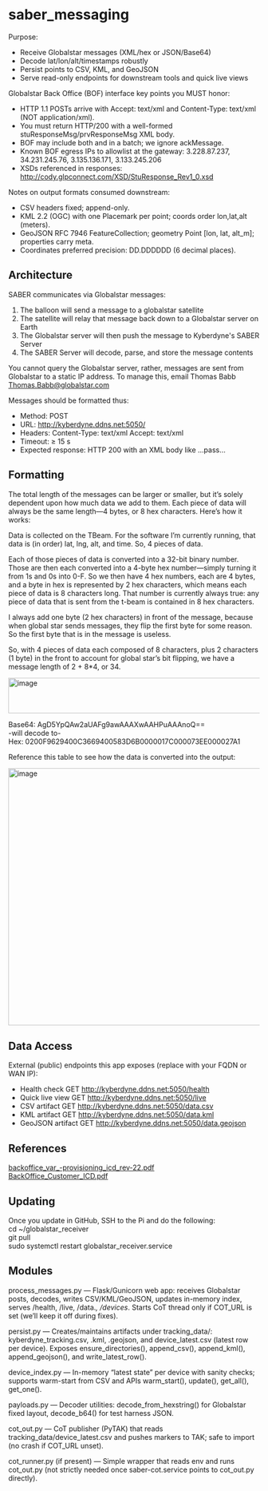 # saber_messaging

Purpose:  
   - Receive Globalstar messages (XML/hex or JSON/Base64)
   - Decode lat/lon/alt/timestamps robustly
   - Persist points to CSV, KML, and GeoJSON
   - Serve read-only endpoints for downstream tools and quick live views

Globalstar Back Office (BOF) interface key points you MUST honor:  
   - HTTP 1.1 POSTs arrive with Accept: text/xml and Content-Type: text/xml (NOT application/xml).
   - You must return HTTP/200 with a well-formed stuResponseMsg/prvResponseMsg XML body.
   - BOF may include both <stuMessage> and <ackMessage> in a batch; we ignore ackMessage.
   - Known BOF egress IPs to allowlist at the gateway: 3.228.87.237, 34.231.245.76, 3.135.136.171, 3.133.245.206
   - XSDs referenced in responses: http://cody.glpconnect.com/XSD/StuResponse_Rev1_0.xsd

 Notes on output formats consumed downstream:
   - CSV headers fixed; append-only.
   - KML 2.2 (OGC) with one Placemark per point; coords order lon,lat,alt (meters).
   - GeoJSON RFC 7946 FeatureCollection; geometry Point [lon, lat, alt_m]; properties carry meta.
   - Coordinates preferred precision: DD.DDDDDD (6 decimal places).

## **Architecture**

SABER communicates via Globalstar messages:
1) The balloon will send a message to a globalstar satellite
2) The satellite will relay that message back down to a Globalstar server on Earth
3) The Globalstar server will then push the message to Kyberdyne's SABER Server
4) The SABER Server will decode, parse, and store the message contents

You cannot query the Globalstar server, rather, messages are sent from Globalstar to a static IP address. To manage this, email Thomas Babb <Thomas.Babb@globalstar.com> 

Messages should be formatted thus:  
- Method: POST  
- URL: http://kyberdyne.ddns.net:5050/  
- Headers: Content-Type: text/xml Accept: text/xml  
- Timeout: ≥ 15 s  
- Expected response: HTTP 200 with an XML body like <stuResponseMsg>…<state>pass</state>…</stuResponseMsg>  

## **Formatting**
The total length of the messages can be larger or smaller, but it’s solely dependent upon how much data we add to them. Each piece of data will always be the same length—4 bytes, or 8 hex characters. Here’s how it works:

Data is collected on the TBeam. For the software I’m currently running, that data is (in order) lat, lng, alt, and time. So, 4 pieces of data. 

Each of those pieces of data is converted into a 32-bit binary number. Those are then each converted into a 4-byte hex number—simply turning it from 1s and 0s into 0-F. So we then have 4 hex numbers, each are 4 bytes, and a byte in hex is represented by 2 hex characters, which means each piece of data is 8 characters long. That number is currently always true: any piece of data that is sent from the t-beam is contained in 8 hex characters. 

I always add one byte (2 hex characters) in front of the message, because when global star sends messages, they flip the first byte for some reason. So the first byte that is in the message is useless. 

So, with 4 pieces of data each composed of 8 characters, plus 2 characters (1 byte) in the front to account for global star’s bit flipping, we have a message length of 2 + 8*4, or 34. 

<img width="703" height="71" alt="image" src="https://github.com/user-attachments/assets/271db5eb-4246-40e1-b091-821dcb657cdb" />

Base64: AgD5YpQAw2aUAFg9awAAAXwAAHPuAAAnoQ==  
-will decode to-  
Hex:	0200F9629400C3669400583D6B0000017C000073EE000027A1  

Reference this table to see how the data is converted into the output:

<img width="663" height="515" alt="image" src="https://github.com/user-attachments/assets/86cc0a97-bbcc-4756-9ad1-c08802d60dd6" />

## **Data Access**
External (public) endpoints this app exposes (replace <HOST> with your FQDN or WAN IP):  
   - Health check     GET http://kyberdyne.ddns.net:5050/health
   - Quick live view  GET http://kyberdyne.ddns.net:5050/live
   - CSV artifact     GET http://kyberdyne.ddns.net:5050/data.csv
   - KML artifact     GET http://kyberdyne.ddns.net:5050/data.kml
   - GeoJSON artifact GET http://kyberdyne.ddns.net:5050/data.geojson


## **References**

[backoffice_var_-provisioning_icd_rev-22.pdf](https://github.com/user-attachments/files/22392468/backoffice_var_-provisioning_icd_rev-22.pdf)  
[BackOffice_Customer_ICD.pdf](https://github.com/user-attachments/files/22392467/BackOffice_Customer_ICD.pdf)  

## **Updating**
Once you update in GitHub, SSH to the Pi and do the following:  
cd ~/globalstar_receiver  
git pull  
sudo systemctl restart globalstar_receiver.service  

## **Modules**
process_messages.py — Flask/Gunicorn web app: receives Globalstar posts, decodes, writes CSV/KML/GeoJSON, updates in-memory index, serves /health, /live, /data.*, /devices*. Starts CoT thread only if COT_URL is set (we’ll keep it off during fixes).

persist.py — Creates/maintains artifacts under tracking_data/: kyberdyne_tracking.csv, .kml, .geojson, and device_latest.csv (latest row per device). Exposes ensure_directories(), append_csv(), append_kml(), append_geojson(), and write_latest_row().

device_index.py — In-memory “latest state” per device with sanity checks; supports warm-start from CSV and APIs warm_start(), update(), get_all(), get_one().

payloads.py — Decoder utilities: decode_from_hexstring() for Globalstar fixed layout, decode_b64() for test harness JSON.

cot_out.py — CoT publisher (PyTAK) that reads tracking_data/device_latest.csv and pushes markers to TAK; safe to import (no crash if COT_URL unset).

cot_runner.py (if present) — Simple wrapper that reads env and runs cot_out.py (not strictly needed once saber-cot.service points to cot_out.py directly).


